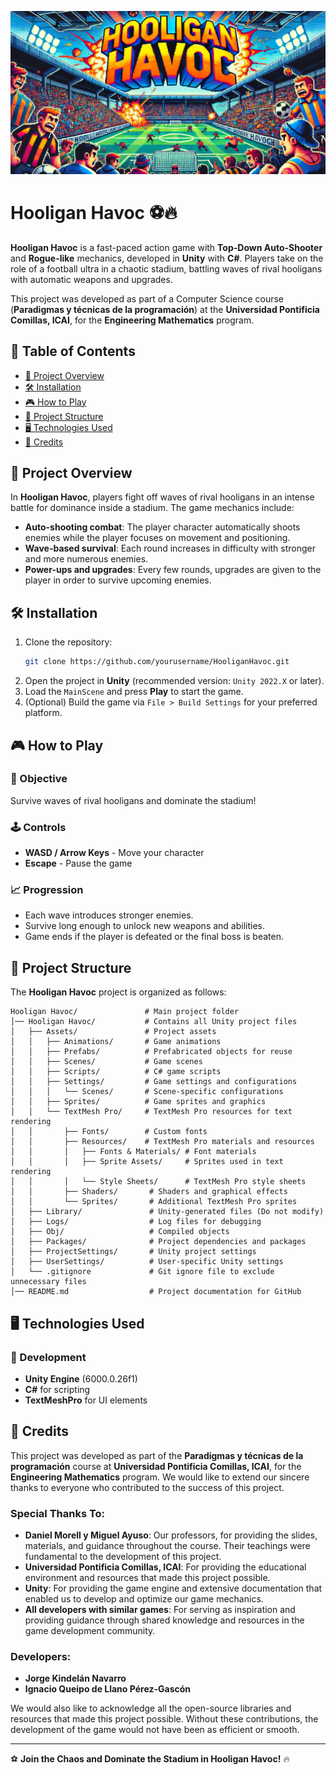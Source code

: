 ![Hooligan Havoc Banner](Banner_HH.png)

# Hooligan Havoc ⚽🔥

**Hooligan Havoc** is a fast-paced action game with **Top-Down Auto-Shooter** and **Rogue-like** mechanics, developed in **Unity** with **C#**. Players take on the role of a football ultra in a chaotic stadium, battling waves of rival hooligans with automatic weapons and upgrades.

This project was developed as part of a Computer Science course (**Paradigmas y técnicas de la programación**) at the **Universidad Pontificia Comillas, ICAI**, for the **Engineering Mathematics** program.

## 📜 Table of Contents
- [📌 Project Overview](#-project-overview)
- [🛠️ Installation](#️-installation)
- [🎮 How to Play](#-how-to-play)
- [📂 Project Structure](#-project-structure)
- [🖥️ Technologies Used](#-technologies-used)
- [🙌 Credits](#-credits)

## 📌 Project Overview

In **Hooligan Havoc**, players fight off waves of rival hooligans in an intense battle for dominance inside a stadium. The game mechanics include:

- **Auto-shooting combat**: The player character automatically shoots enemies while the player focuses on movement and positioning.
- **Wave-based survival**: Each round increases in difficulty with stronger and more numerous enemies.
- **Power-ups and upgrades**: Every few rounds, upgrades are given to the player in order to survive upcoming enemies.

## 🛠️ Installation

1. Clone the repository:
   ```sh
   git clone https://github.com/yourusername/HooliganHavoc.git
   ```
2. Open the project in **Unity** (recommended version: `Unity 2022.X` or later).
3. Load the `MainScene` and press **Play** to start the game.
4. (Optional) Build the game via `File > Build Settings` for your preferred platform.

## 🎮 How to Play

### 🎯 Objective
Survive waves of rival hooligans and dominate the stadium!

### 🕹️ Controls
- **WASD / Arrow Keys** - Move your character
- **Escape** - Pause the game

### 📈 Progression
- Each wave introduces stronger enemies.
- Survive long enough to unlock new weapons and abilities.
- Game ends if the player is defeated or the final boss is beaten.

## 📂 Project Structure

The **Hooligan Havoc** project is organized as follows:

```plaintext
Hooligan Havoc/               # Main project folder
│── Hooligan Havoc/           # Contains all Unity project files
│   ├── Assets/               # Project assets
│   │   ├── Animations/       # Game animations
│   │   ├── Prefabs/          # Prefabricated objects for reuse
│   │   ├── Scenes/           # Game scenes
│   │   ├── Scripts/          # C# game scripts
│   │   ├── Settings/         # Game settings and configurations
│   │   │   └── Scenes/       # Scene-specific configurations
│   │   ├── Sprites/          # Game sprites and graphics
│   │   └── TextMesh Pro/     # TextMesh Pro resources for text rendering
│   │       ├── Fonts/        # Custom fonts
│   │       ├── Resources/    # TextMesh Pro materials and resources
│   │       │   ├── Fonts & Materials/ # Font materials
│   │       │   ├── Sprite Assets/     # Sprites used in text rendering
│   │       │   └── Style Sheets/      # TextMesh Pro style sheets
│   │       ├── Shaders/       # Shaders and graphical effects
│   │       └── Sprites/       # Additional TextMesh Pro sprites
│   ├── Library/               # Unity-generated files (Do not modify)
│   ├── Logs/                  # Log files for debugging
│   ├── Obj/                   # Compiled objects
│   ├── Packages/              # Project dependencies and packages
│   ├── ProjectSettings/       # Unity project settings
│   ├── UserSettings/          # User-specific Unity settings
│   └── .gitignore             # Git ignore file to exclude unnecessary files
│── README.md                  # Project documentation for GitHub
```

## 🖥️ Technologies Used

### 🔧 Development
- **Unity Engine** (6000.0.26f1)
- **C#** for scripting
- **TextMeshPro** for UI elements

## 🙌 Credits

This project was developed as part of the **Paradigmas y técnicas de la programación** course at **Universidad Pontificia Comillas, ICAI**, for the **Engineering Mathematics** program. We would like to extend our sincere thanks to everyone who contributed to the success of this project.

### Special Thanks To:
- **Daniel Morell y Miguel Ayuso**: Our professors, for providing the slides, materials, and guidance throughout the course. Their teachings were fundamental to the development of this project.
- **Universidad Pontificia Comillas, ICAI**: For providing the educational environment and resources that made this project possible.
- **Unity**: For providing the game engine and extensive documentation that enabled us to develop and optimize our game mechanics.
- **All developers with similar games**: For serving as inspiration and providing guidance through shared knowledge and resources in the game development community.
  
### Developers:
- **Jorge Kindelán Navarro**
- **Ignacio Queipo de Llano Pérez-Gascón**

We would also like to acknowledge all the open-source libraries and resources that made this project possible. Without these contributions, the development of the game would not have been as efficient or smooth.

---

⚽ **Join the Chaos and Dominate the Stadium in Hooligan Havoc!** 🔥
